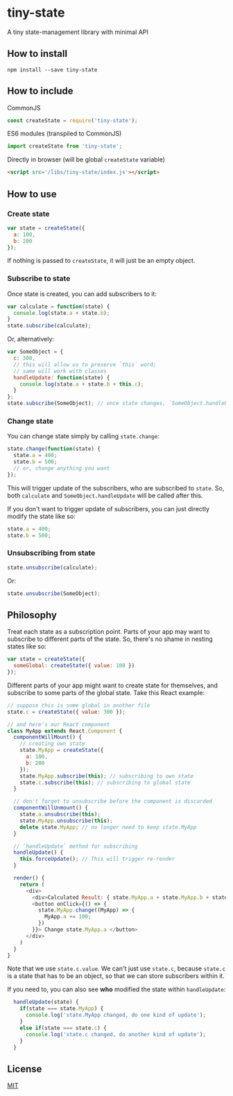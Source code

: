 # tiny-state

A tiny state-management library with minimal API

## How to install

`npm install --save tiny-state`

## How to include

CommonJS

```javascript
const createState = require('tiny-state');
```

ES6 modules (transpiled to CommonJS)

```javascript
import createState from 'tiny-state';
```

Directly in browser (will be global `createState` variable)

```html
<script src='/libs/tiny-state/index.js'></script>
```

## How to use

### Create state

```javascript
var state = createState({
  a: 100,
  b: 200
});
```

If nothing is passed to `createState`, it will just be an empty object.

### Subscribe to state

Once state is created, you can add subscribers to it:

```javascript
var calculate = function(state) {
  console.log(state.a + state.b);
}
state.subscribe(calculate);
```

Or, alternatively:

```javascript
var SomeObject = {
  c: 300,
  // this will allow us to preserve `this` word;
  // same will work with classes
  handleUpdate: function(state) {
    console.log(state.a + state.b + this.c);
  }
};
state.subscribe(SomeObject); // once state changes, `SomeObject.handleUpdate` will be called
```

### Change state

You can change state simply by calling `state.change`:

```javascript
state.change(function(state) {
  state.a = 400;
  state.b = 500;
  // or, change anything you want
});
```

This will trigger update of the subscribers, who are subscribed to `state`. So, both `calculate` and `SomeObject.handleUpdate` will be called after this.

If you don't want to trigger update of subscribers, you can just directly modify the state like so:

```javascript
state.a = 400;
state.b = 500;
```

### Unsubscribing from state

```javascript
state.unsubscribe(calculate);
```

Or:

```javascript
state.unsubscribe(SomeObject);
```

## Philosophy

Treat each state as a subscription point. Parts of your app may want to subscribe to different parts of the state. So, there's no shame in nesting states like so:

```javascript
var state = createState({
  someGlobal: createState({ value: 100 })
});
```

Different parts of your app might want to create state for themselves, and subscribe to some parts of the global state. Take this React example:

```javascript
// suppose this is some global in another file
state.c = createState({ value: 300 });

// and here's our React component
class MyApp extends React.Component {
  componentWillMount() {
    // creating own state
    state.MyApp = createState({
      a: 100,
      b: 200
    });
    state.MyApp.subscribe(this); // subscribing to own state
    state.c.subscribe(this); // subscribing to global state
  }

  // don't forget to unsubscribe before the component is discarded
  componentWillUnmount() {
    state.a.unsubscribe(this);
    state.MyApp.unsubscribe(this);
    delete state.MyApp; // no longer need to keep state.MyApp
  }

  // `handleUpdate` method for subscribing
  handleUpdate() {
    this.forceUpdate(); // This will trigger re-render
  }

  render() {
    return (
      <div>
        <div>Calculated Result: { state.MyApp.a + state.MyApp.b + state.c.value }</div>
        <button onClick={() => {
          state.MyApp.change((MyApp) => {
            MyApp.a += 100;
          })
        }}> Change state.MyApp.a </button>
      </div>
    )
  }
}
```

Note that we use `state.c.value`. We can't just use `state.c`, because `state.c` is a state that has to be an object, so that we can store subscribers within it.

If you need to, you can also see **who** modified the state within `handleUpdate`:

```javascript
  handleUpdate(state) {
    if(state === state.MyApp) {
      console.log('state.MyApp changed, do one kind of update');
    }
    else if(state === state.c) {
      console.log('state.c changed, do another kind of update');
    }
  }
```

## License

[MIT](https://github.com/guitarino/tiny-state/blob/master/LICENSE)